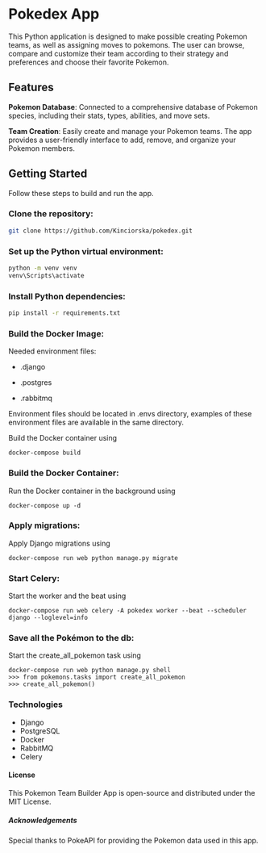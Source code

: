 # Pokedex App

This Python application is designed to make possible creating Pokemon teams, as well as assigning moves to pokemons. The user can browse, compare and customize their team according to their strategy and preferences and choose their favorite Pokemon. 

## Features

 **Pokemon Database**: Connected to a comprehensive database of Pokemon species, including their stats, types, abilities, and move sets.

 **Team Creation**: Easily create and manage your Pokemon teams. The app provides a user-friendly interface to add, remove, and organize your Pokemon members.


## Getting Started

Follow these steps to build and run the app.

### Clone the repository:

   ```bash
   git clone https://github.com/Kinciorska/pokedex.git
   ```
### Set up the Python virtual environment:

   ```bash
   python -m venv venv
   venv\Scripts\activate
   ```

### Install Python dependencies:

   ```bash
   pip install -r requirements.txt
   ```


### Build the Docker Image:

Needed environment files:

- .django

- .postgres

- .rabbitmq

Environment files should be located in .envs directory, examples of these environment files are available in the same directory.
 
Build the Docker container using
```
docker-compose build
```
### Build the Docker Container:
Run the Docker container in the background using
```
docker-compose up -d
```
### Apply migrations:
Apply Django migrations using
```
docker-compose run web python manage.py migrate
```


### Start Celery:
Start the worker and the beat using
```
docker-compose run web celery -A pokedex worker --beat --scheduler django --loglevel=info
```

### Save all the Pokémon to the db:
Start the create_all_pokemon task using
```
docker-compose run web python manage.py shell
>>> from pokemons.tasks import create_all_pokemon
>>> create_all_pokemon()
```

### Technologies
- Django
- PostgreSQL
- Docker
- RabbitMQ
- Celery


#### License
This Pokemon Team Builder App is open-source and distributed under the MIT License.

##### Acknowledgements
Special thanks to PokeAPI for providing the Pokemon data used in this app.
